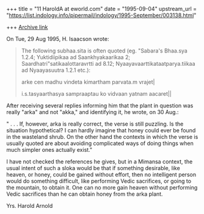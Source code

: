 +++
title = "11 HaroldA at eworld.com"
date = "1995-09-04"
upstream_url = "https://list.indology.info/pipermail/indology/1995-September/003138.html"

+++
[Archive link](https://list.indology.info/pipermail/indology/1995-September/003138.html)

On Tue, 29 Aug 1995, H. Isaacson wrote:

> The following subhaa.sita is often quoted (eg. "Sabara's Bhaa.sya
> 1.2.4; Yuktidiipikaa ad Saankhyakaarikaa 2;
> Saardhatri"satikaalottaravrtti ad 8.12;
> Nyaayavaarttikataatparya.tiikaa ad Nyaayasuutra 1.2.1 etc.):
> 
> arke cen madhu vindeta kimartham parvata.m vrajet|
> 
> i.s.tasyaarthasya sampraaptau ko vidvaan yatnam aacaret||

After receiving several replies informing him that the plant in question was
really "arka" and not "akka," and identifying it, he wrote, on 30 Aug.:

" . . .  If, however, arka is really correct, the verse is still puzzling. 
Is the situation hypothetical?  I can hardly imagine that honey
could ever be found in the wasteland shrub.  On the other hand the
contexts in which the verse is usually quoted are about avoiding
complicated ways of doing things when much simpler ones actually
exist."

I have not checked the references he gives, but in a Mimansa context, the
usual intent of such a sloka would be that if something desirable, like
heaven, or honey, could be gained without effort, then no intelligent person
would do something difficult, like performing Vedic sacrifices, or going to
the mountain, to obtain it. One can no more gain heaven without performing
Vedic sacrifices than he can obtain honey from the arka plant.

Yrs. Harold Arnold 







